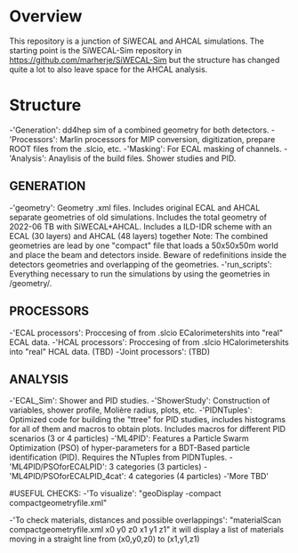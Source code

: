 # Overview
This repository is a junction of SiWECAL and AHCAL simulations.
The starting point is the SiWECAL-Sim repository in https://github.com/marherje/SiWECAL-Sim but the structure has changed quite a lot to also leave space for the AHCAL analysis.

# Structure
-'Generation': dd4hep sim of a combined geometry for both detectors.
-'Processors': Marlin processors for MIP conversion, digitization, prepare ROOT files from the .slcio, etc.
-'Masking': For ECAL masking of channels.
-'Analysis': Anaylisis of the build files. Shower studies and PID.

## GENERATION
-'geometry': Geometry .xml files. 
Includes original ECAL and AHCAL separate geometries of old simulations.
Includes the total geometry of 2022-06 TB with SiWECAL+AHCAL.
Includes a ILD-IDR scheme with an ECAL (30 layers) and AHCAL (48 layers) together
Note: The combined geometries are lead by one "compact" file that loads a 50x50x50m world and place the beam and detectors inside.
Beware of redefinitions inside the detectors geometries and overlapping of the geometries.
-'run_scripts': Everything necessary to run the simulations by using the geometries in /geometry/.

## PROCESSORS
-'ECAL processors': Proccesing of from .slcio ECalorimetershits into "real" ECAL data.
        -'HCAL processors': Proccesing of from .slcio HCalorimetershits into "real" HCAL data. (TBD)
	-'Joint processors': (TBD)

## ANALYSIS
-'ECAL_Sim': Shower and PID studies.
            -'ShowerStudy': Construction of variables, shower profile, Molière radius, plots, etc.
            -'PIDNTuples': Optimized code for building the "ttree" for PID studies, includes histograms for all of them and macros to obtain plots.
                         Includes macros for different PID scenarios (3 or 4 particles)
            -'ML4PID': Features a Particle Swarm Optimization (PSO) of hyper-parameters for a BDT-Based particle identification (PID).
                     Requires the NTuples from PIDNTuples.
                     -'ML4PID/PSOforECALPID': 3 categories (3 particles)
                     -'ML4PID/PSOforECALPID_4cat': 4 categories (4 particles)
-'More TBD'

#USEFUL CHECKS:
-'To visualize':
"geoDisplay -compact compactgeometryfile.xml"

-'To check materials, distances and possible overlappings':
"materialScan compactgeometryfile.xml x0 y0 z0 x1 y1 z1"
it will display a list of materials moving in a straight line from (x0,y0,z0) to (x1,y1,z1)